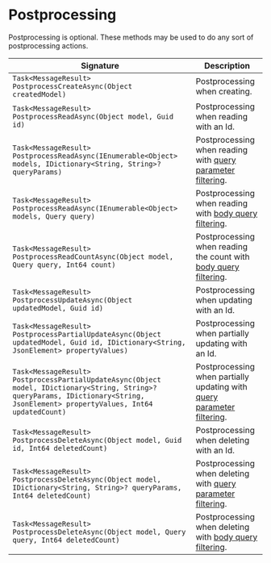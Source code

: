 # Postprocessing

Postprocessing is optional. These methods may be used to do any sort of postprocessing actions.

| Signature | Description |
| --------- | ----------- |
| `Task<MessageResult> PostprocessCreateAsync(Object createdModel)` | Postprocessing when creating. |
| `Task<MessageResult> PostprocessReadAsync(Object model, Guid id)` | Postprocessing when reading with an Id. |
| `Task<MessageResult> PostprocessReadAsync(IEnumerable<Object> models, IDictionary<String, String>? queryParams)` | Postprocessing when reading with [query parameter filtering](#query-parameter-filtering). |
| `Task<MessageResult> PostprocessReadAsync(IEnumerable<Object> models, Query query)` | Postprocessing when reading with [body query filtering](#body-query-filtering). |
| `Task<MessageResult> PostprocessReadCountAsync(Object model, Query query, Int64 count)` | Postprocessing when reading the count with [body query filtering](#body-query-filtering). |
| `Task<MessageResult> PostprocessUpdateAsync(Object updatedModel, Guid id)` | Postprocessing when updating with an Id. |
| `Task<MessageResult> PostprocessPartialUpdateAsync(Object updatedModel, Guid id, IDictionary<String, JsonElement> propertyValues)` | Postprocessing when partially updating with an Id. |
| `Task<MessageResult> PostprocessPartialUpdateAsync(Object model, IDictionary<String, String>? queryParams, IDictionary<String, JsonElement> propertyValues, Int64 updatedCount)` | Postprocessing when partially updating with [query parameter filtering](#query-parameter-filtering). |
| `Task<MessageResult> PostprocessDeleteAsync(Object model, Guid id, Int64 deletedCount)` | Postprocessing when deleting with an Id. |
| `Task<MessageResult> PostprocessDeleteAsync(Object model, IDictionary<String, String>? queryParams, Int64 deletedCount)` | Postprocessing when deleting with [query parameter filtering](#query-parameter-filtering). |
| `Task<MessageResult> PostprocessDeleteAsync(Object model, Query query, Int64 deletedCount)` | Postprocessing when deleting with [body query filtering](#body-query-filtering). |